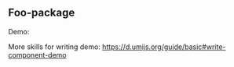 ## Foo-package

Demo:

More skills for writing demo: https://d.umijs.org/guide/basic#write-component-demo

